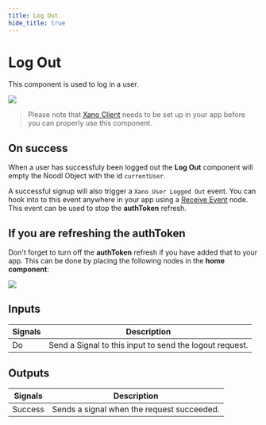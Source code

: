 ```yaml
---
title: Log Out
hide_title: true
---
```


# Log Out

This component is used to log in a user.

<div className="ndl-image-with-background xl">

![](/library/prefabs/xano/logout.png)

</div>

> Please note that [Xano Client](/library/prefabs/xano/components/setup-xanoclient/) needs to be set up in your app before you can properly use this component.

## On success

When a user has successfuly been logged out the **Log Out** component will empty the Noodl Object with the id `currentUser`.

A successful signup will also trigger a `Xano User Logged Out` event. You can hook into to this event anywhere in your app using a [Receive Event](/nodes/events/receive-event/) node. This event can be used to stop the **authToken** refresh.

## If you are refreshing the authToken

Don't forget to turn off the **authToken** refresh if you have added that to your app. This can be done by placing the following nodes in the **home component**:

<div className="ndl-image-with-background l">

![](/library/prefabs/xano/authrefresh.png)

</div>

## Inputs

| Signals                                | Description                                             |
| -------------------------------------- | ------------------------------------------------------- |
| <span className="ndl-signal">Do</span> | Send a Signal to this input to send the logout request. |

## Outputs

| Signals                                     | Description                                |
| ------------------------------------------- | ------------------------------------------ |
| <span className="ndl-signal">Success</span> | Sends a signal when the request succeeded. |
